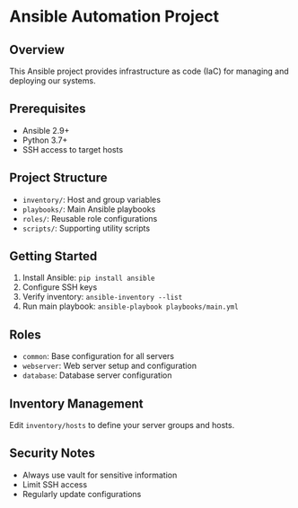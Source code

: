 # Ansible Automation Project

## Overview
This Ansible project provides infrastructure as code (IaC) for managing and deploying our systems.

## Prerequisites
- Ansible 2.9+
- Python 3.7+
- SSH access to target hosts

## Project Structure
- `inventory/`: Host and group variables
- `playbooks/`: Main Ansible playbooks
- `roles/`: Reusable role configurations
- `scripts/`: Supporting utility scripts

## Getting Started
1. Install Ansible: `pip install ansible`
2. Configure SSH keys
3. Verify inventory: `ansible-inventory --list`
4. Run main playbook: `ansible-playbook playbooks/main.yml`

## Roles
- `common`: Base configuration for all servers
- `webserver`: Web server setup and configuration
- `database`: Database server configuration

## Inventory Management
Edit `inventory/hosts` to define your server groups and hosts.

## Security Notes
- Always use vault for sensitive information
- Limit SSH access
- Regularly update configurations
